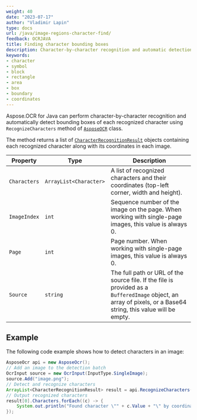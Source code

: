 ```yaml
---
weight: 40
date: "2023-07-17"
author: "Vladimir Lapin"
type: docs
url: /java/image-regions-character-find/
feedback: OCRJAVA
title: Finding character bounding boxes
description: Character-by-character recognition and automatic detection of character bounding boxes inside images.
keywords:
- character
- symbol
- block
- rectangle
- area
- box
- boundary
- coordinates
---
```


Aspose.OCR for Java can perform character-by-character recognition and automatically detect bounding boxes of each recognized character using `RecognizeCharacters` method of [`AsposeOCR`](https://reference.aspose.com/ocr/java/com.aspose.ocr/asposeocr/) class.

The method returns a list of [`CharacterRecognitionResult`](https://reference.aspose.com/ocr/java/com.aspose.ocr/characterrecognitionresult/) objects containing each recognized character along with its coordinates in each image.

Property | Type | Description
-------- | ---- | -----------
`Characters` | `ArrayList<Character>` | A list of recognized characters and their coordinates (top-left corner, width and height).
`ImageIndex` | `int` | Sequence number of the image on the page. When working with single-page images, this value is always 0.
`Page` | `int` | Page number. When working with single-page images, this value is always 0.
`Source` | `string` | The full path or URL of the source file. If the file is provided as a `BufferedImage` object, an array of pixels, or a Base64 string, this value will be empty.

## Example

The following code example shows how to detect characters in an image:

```java
AsposeOcr api = new AsposeOcr();
// Add an image to the detection batch
OcrInput source = new OcrInput(InputType.SingleImage);
source.Add("image.png");
// Detect and recognize characters
ArrayList<CharacterRecognitionResult> result = api.RecognizeCharacters(source, DetectAreasMode.COMBINE)
// Output recognized characters
result[0].Characters.forEach((c) -> {
	System.out.println("Found character \"" + c.Value + "\" by coordinates: left - " + c.Coordinates.x + " | top - " + c.Coordinates.y + " | width - " + c.Coordinates.width + " | height - " + c.Coordinates.Height);
});
```
